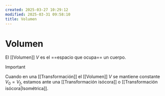 ```yaml
---
created: 2025-03-27 10:29:12
modified: 2025-03-31 09:58:10
title: Volumen
---
```


# Volumen

El [[Volumen]] $V$ es el ==espacio que ocupa== un cuerpo.

> [!important]
> Cuando en una [[Transformación]] el [[Volumen]] $V$ se mantiene constante $V_0 = V_f$, estamos ante una [[Transformación isócora]] o [[Transformación isócora|Isométrica]].
